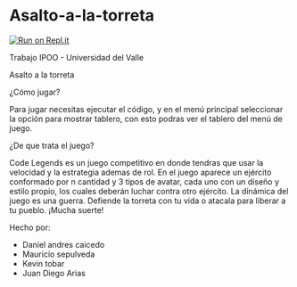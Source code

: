 # Asalto-a-la-torreta

[![Run on Repl.it](https://repl.it/badge/github/KstmSoft/Asalto-a-la-torreta)](https://repl.it/github/KstmSoft/Asalto-a-la-torreta)

Trabajo IPOO - Universidad del Valle

Asalto a la torreta

¿Cómo jugar?

Para jugar necesitas ejecutar el código, y en el menú principal 
seleccionar la opción para mostrar tablero, con esto podras ver el 
tablero del menú de juego.

¿De que trata el juego?

Code Legends es un juego competitivo en donde tendras que usar la velocidad y la estrategia ademas de rol. En el juego aparece un ejército conformado por n cantidad y 3 tipos de avatar, cada uno con un diseño y estilo propio, los cuales deberán luchar contra otro ejército.
La dinámica del juego es una guerra. Defiende la torreta con tu vida o atacala para liberar a tu pueblo.
¡Mucha suerte!


Hecho por:
- Daniel andres caicedo
- Mauricio sepulveda
- Kevin tobar
- Juan Diego Arias
